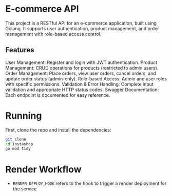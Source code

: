 ﻿# E-commerce API
This project is a RESTful API for an e-commerce application, built using Golang. It supports user authentication, product management, and order management with role-based access control.

## Features

User Management: Register and login with JWT authentication.
Product Management: CRUD operations for products (restricted to admin users).
Order Management: Place orders, view user orders, cancel orders, and update order status (admin-only).
Role-based Access: Admin and user roles with specific permissions.
Validation & Error Handling: Complete input validation and appropriate HTTP status codes.
Swagger Documentation: Each endpoint is documented for easy reference.
# Running

First, clone the repo and install the dependencies:

```bash
git clone
cd instashop
go mod tidy
```

# Render Workflow

- `RENDER_DEPLOY_HOOK` refers to the hook to trigger a render deployment for the service
